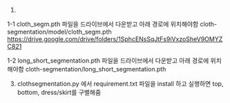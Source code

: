 1.
1-1
cloth_segm.pth 파일을 드라이브에서 다운받고  아래 경로에 위치해야함 
cloth-segmentation/model/cloth_segm.pth
https://drive.google.com/drive/folders/1SphcENsSqJtFs9iVxzoSheV9OMYZC821

1-2 
long_short_segmentation.pth 파일을 드라이브에서 다운받고 아래 경로에 위치해야함 
cloth-segmentation/long_short_segmentation.pth 



3. clothsegmentation.py 에서 requirement.txt 파일을 install 하고 실행하면 top, bottom, dress/skirt를 구별해줌



